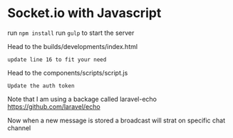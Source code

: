 # Socket.io with Javascript 

run `npm install`
run `gulp` to start the server 

Head to the builds/developments/index.html 

	update line 16 to fit your need 


Head to the components/scripts/script.js

	Update the auth token


Note that I am using a backage called laravel-echo
https://github.com/laravel/echo


Now when a new message is stored  a broadcast will strat on specific chat channel
